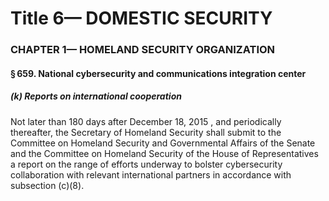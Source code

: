 
# Title 6— DOMESTIC SECURITY
### CHAPTER 1— HOMELAND SECURITY ORGANIZATION
#### § 659. National cybersecurity and communications integration center
##### (k) Reports on international cooperation

Not later than 180 days after December 18, 2015 , and periodically thereafter, the Secretary of Homeland Security shall submit to the Committee on Homeland Security and Governmental Affairs of the Senate and the Committee on Homeland Security of the House of Representatives a report on the range of efforts underway to bolster cybersecurity collaboration with relevant international partners in accordance with subsection (c)(8).
